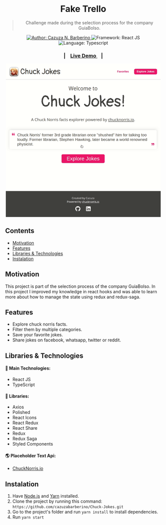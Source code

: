 <div align="center">
  <img  src="https://assets.chucknorris.host/img/avatar/chuck-norris.png" alt="" width="100px" />
</div>

<h1 align="center" >Fake Trello</h1>

<blockquote align="center">
  Challenge made during the selection process for the company GuiaBolso.
</blockquote>

<p align="center">
  <a href="https://www.linkedin.com/in/cazuza/" target="_blank">
    <img alt="Author: Cazuza N. Barberino" src="https://img.shields.io/badge/Author-Cazuza N. Barberino-F9386A">
  </a>

  <img alt="Framework: React JS" src="https://img.shields.io/badge/Framework-React JS-F9386A">

  <img alt="Language: Typescript" src="https://img.shields.io/badge/Language-TypeScript-F9386A">
</p>

<h3 align="center">
|&nbsp;&nbsp;&nbsp;
  <a href="https://cazuzabarberino.github.io/Chuck-Jokes/#/" target="_blank">
    Live Demo
  </a>
  &nbsp;&nbsp;&nbsp;|
</h3>

<div align="center">
  <img  src="md/1.gif" alt="" width="500px" />
</div>

## Contents

- [Motivation](#Motivation)
- [Features](#Features)
- [Libraries & Technologies](#libraries--technologies)
- [Instalation](#Instalation)

## Motivation

This project is part of the selection process of the company GuiaBolso.
In this project I improved my knowledge in react hooks and was able to learn more about how to manage the state using redux and redux-saga.

## Features

- Explore chuck norris facts.
- Filter them by multiple categories.
- Save your favorite jokes.
- Share jokes on facebook, whatsapp, twitter or reddit.

## Libraries & Technologies

#### :wrench: Main Technologies:

- React JS
- TypeScript

#### :file_folder: Libraries:

- Axios
- Polished
- React Icons
- React Redux
- React Share
- Redux
- Redux Saga
- Styled Components

#### :earth_americas: Placeholder Text Api:

- [ChuckNorris.io](https://api.chucknorris.io/)

## Instalation

1. Have [Node.js](https://nodejs.org/en/) and [Yarn](https://yarnpkg.com/) installed.
1. Clone the project by running this command: `https://github.com/cazuzabarberino/Chuck-Jokes.git`
1. Go to the project's folder and run `yarn install` to install dependencies.
1. Run `yarn start`

